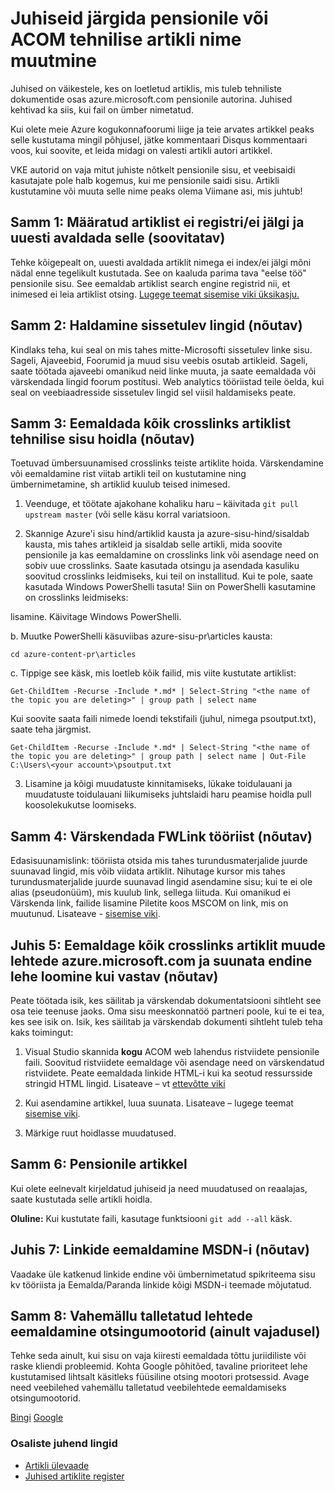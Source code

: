 # <a name="steps-to-follow-when-you-retire-or-change-the-name-of-an-acom-technical-article"></a>Juhiseid järgida pensionile või ACOM tehnilise artikli nime muutmine

Juhised on väikestele, kes on loetletud artiklis, mis tuleb tehniliste dokumentide osas azure.microsoft.com pensionile autorina. Juhised kehtivad ka siis, kui fail on ümber nimetatud.

Kui olete meie Azure kogukonnafoorumi liige ja teie arvates artikkel peaks selle kustutama mingil põhjusel, jätke kommentaari Disqus kommentaari voos, kui soovite, et leida midagi on valesti artikli autori artikkel.

VKE autorid on vaja mitut juhiste nõtkelt pensionile sisu, et veebisaidi kasutajate pole halb kogemus, kui me pensionile saidi sisu. Artikli kustutamine või muuta selle nime peaks olema Viimane asi, mis juhtub!

## <a name="step-1-set-the-article-to-no-indexno-follow-and-republish-it-recommended"></a>Samm 1: Määratud artiklist ei registri/ei jälgi ja uuesti avaldada selle (soovitatav)

Tehke kõigepealt on, uuesti avaldada artiklit nimega ei index/ei jälgi mõni nädal enne tegelikult kustutada. See on kaaluda parima tava "eelse töö" pensionile sisu. See eemaldab artiklist search engine registrid nii, et inimesed ei leia artiklist otsing. [Lugege teemat sisemise viki üksikasju.](https://microsoft.sharepoint.com/teams/azurecontentguidance/wiki/Pages/Remove%20published%20pages%20and%20request%20redirects.aspx)

## <a name="step-2-manage-inbound-links-required"></a>Samm 2: Haldamine sissetulev lingid (nõutav)

Kindlaks teha, kui seal on mis tahes mitte-Microsofti sissetulev linke sisu. Sageli, Ajaveebid, Foorumid ja muud sisu veebis osutab artikleid. Sageli, saate töötada ajaveebi omanikud neid linke muuta, ja saate eemaldada või värskendada lingid foorum postitusi. Web analytics tööriistad teile öelda, kui seal on veebiaadresside sissetulev lingid sel viisil haldamiseks peate.

## <a name="step-3-remove-all-crosslinks-to-the-article-from-the-technical-content-repository-required"></a>Samm 3: Eemaldada kõik crosslinks artiklist tehnilise sisu hoidla (nõutav)

Toetuvad ümbersuunamised crosslinks teiste artiklite hoida. Värskendamine või eemaldamine rist viitab artikli teil on kustutamine ning ümbernimetamine, sh artiklid kuulub teised inimesed.

1. Veenduge, et töötate ajakohane kohaliku haru – käivitada `git pull upstream master` (või selle käsu korral variatsioon.

2.  Skannige Azure'i sisu hind/artiklid kausta ja azure-sisu-hind/sisaldab kausta, mis tahes artikleid ja sisaldab selle artikli, mida soovite pensionile ja kas eemaldamine on crosslinks link või asendage need on sobiv uue crosslinks. Saate kasutada otsingu ja asendada kasuliku soovitud crosslinks leidmiseks, kui teil on installitud. Kui te pole, saate kasutada Windows PowerShelli tasuta! Siin on PowerShelli kasutamine on crosslinks leidmiseks:

 lisamine. Käivitage Windows PowerShelli.

 b. Muutke PowerShelli käsuviibas azure-sisu-pr\articles kausta:

 `cd azure-content-pr\articles`

 c. Tippige see käsk, mis loetleb kõik failid, mis viite kustutate artiklist:

 `Get-ChildItem -Recurse -Include *.md* | Select-String "<the name of the topic you are deleting>" | group path | select name`

  Kui soovite saata faili nimede loendi tekstifaili (juhul, nimega psoutput.txt), saate teha järgmist.

  `Get-ChildItem -Recurse -Include *.md* | Select-String "<the name of the topic you are deleting>" | group path | select name | Out-File C:\Users\<your account>\psoutput.txt`

3. Lisamine ja kõigi muudatuste kinnitamiseks, lükake toidulauani ja muudatuste toidulauani liikumiseks juhtslaidi haru peamise hoidla pull koosolekukutse loomiseks.

## <a name="step-4-update-the-fwlink-tool-required"></a>Samm 4: Värskendada FWLink tööriist (nõutav)

Edasisuunamislink: tööriista otsida mis tahes turundusmaterjalide juurde suunavad lingid, mis võib viidata artiklit. Nihutage kursor mis tahes turundusmaterjalide juurde suunavad lingid asendamine sisu; kui te ei ole alias (pseudonüüm), mis kuulub link, sellega liituda. Kui omanikud ei Värskenda link, failide lisamine Piletite koos MSCOM on link, mis on muutunud. Lisateave - [sisemise viki](http://sharepoint/sites/azurecontentguidance/wiki/Pages/Manage%20inbound%20links%20to%20retired%20topics.aspx).

## <a name="step-5-remove-all-crosslinks-to-the-article-from-other-pages-on-azuremicrosoftcom-and-create-a-redirect-for-the-retired-page-if-appropriate-required"></a>Juhis 5: Eemaldage kõik crosslinks artiklit muude lehtede azure.microsoft.com ja suunata endine lehe loomine kui vastav (nõutav)

Peate töötada isik, kes säilitab ja värskendab dokumentatsiooni sihtleht see osa teie teenuse jaoks. Oma sisu meeskonnatöö partneri poole, kui te ei tea, kes see isik on. Isik, kes säilitab ja värskendab dokumenti sihtleht tuleb teha kaks toimingut:

1. Visual Studio skannida **kogu** ACOM web lahendus ristviidete pensionile faili. Soovitud ristviidete eemaldage või asendage need on värskendatud ristviidete. Peate eemaldada linkide HTML-i kui ka seotud ressursside stringid HTML lingid. Lisateave – vt [ettevõtte viki](http://sharepoint/sites/azurecontentguidance/wiki/Pages/Create%20or%20edit%20a%20service%20landing%20page%20or%20left%20nav.aspx)

2. Kui asendamine artikkel, luua suunata. Lisateave – lugege teemat [sisemise viki](http://sharepoint/sites/azurecontentguidance/wiki/Pages/Remove%20published%20pages%20and%20request%20redirects.aspx).

3. Märkige ruut hoidlasse muudatused.

## <a name="step-6-retire-the-article"></a>Samm 6: Pensionile artikkel

Kui olete eelnevalt kirjeldatud juhiseid ja need muudatused on reaalajas, saate kustutada selle artikli hoidla. 

**Oluline:** Kui kustutate faili, kasutage funktsiooni `git add --all` käsk.

## <a name="step-7-remove-links-from-msdn-required"></a>Juhis 7: Linkide eemaldamine MSDN-i (nõutav)

Vaadake üle katkenud linkide endine või ümbernimetatud spikriteema sisu kv tööriista ja Eemalda/Paranda linkide kõigi MSDN-i teemade mõjutatud.

## <a name="step-8-remove-cached-pages-from-search-engines-only-if-absolutely-necessary"></a>Samm 8: Vahemällu talletatud lehtede eemaldamine otsingumootorid (ainult vajadusel)

Tehke seda ainult, kui sisu on vaja kiiresti eemaldada tõttu juriidiliste või raske kliendi probleemid. Kohta Google põhitõed, tavaline prioriteet lehe kustutamised lihtsalt käsitleks füüsiline otsing mootori protsessid. Avage need veebilehed vahemällu talletatud veebilehtede eemaldamiseks otsingumootorid.

[Bingi](https://www.bing.com/webmaster/tools/content-removal?rflid=1)
[Google](https://www.google.com/webmasters/tools/removals?pli=1)


### <a name="contributors-guide-links"></a>Osaliste juhend lingid

- [Artikli ülevaade](./../README.md)
- [Juhised artiklite register](./contributor-guide-index.md)
